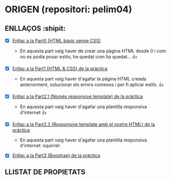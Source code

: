 # ORIGEN (repositori: pelim04)
## ENLLAÇOS :shipit:
- [x] [Enllaç a la Part0 (HTML bàsic sense CSS)](https://morelluque.github.io/pelim04/v0/)

  - En aquesta part vaig haver de crear una pàgina HTML desde 0 i com no es podia posar estils, ha quedat com ha quedat... :+1:

- [x] [Enllaç a la Part1 (HTML & CSS) de la pràctica](https://morelluque.github.io/pelim04/v1/)

  - En aquesta part vaig haver d'agafar la pàgina HTML creada anteriorment, solucionar els errors comesos i per fi aplicar estils. :+1:

- [x] [Enllaç a la Part2.1 (Només responsive template) de la pràctica](https://morelluque.github.io/pelim04/v2/v2.1/)

  - En aquesta part vaig haver d'agafar una plantilla responsiva d'internet :+1:

- [x] [Enllaç a la Part2.2 (Responsive template amb el nostre HTML) de la pràctica](https://morelluque.github.io/pelim04/v2/v2.2/)

  - En aquesta part vaig haver d'agafar una plantilla responsiva d'internet :squirrel:

- [x] [Enllac a la Part3 (Boostrap) de la pràctica](https://morelluque.github.io/pelim04/v3/)

## LLISTAT DE PROPIETATS
